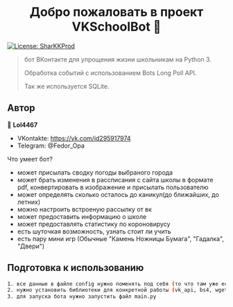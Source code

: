 <h1 align="center">Добро пожаловать в проект VKSchoolBot 👋</h1>

<p>
  <a href="#" target="_blank">
    <img alt="License: SharKKProd" src="https://img.shields.io/badge/License-Lol4467-yellow.svg" />
  </a>
  <a href="https://twitter.com/Sharkker_live" target="_blank">
  </a>
</p>

> бот ВКонтакте для упрощения жизни школьникам на Python 3. 
> 
> Обработка событий с использованием Bots Long Poll API. 
> 
> Так же используется SQLite.

## Автор

👤 **Lol4467**

* VKontakte: https://vk.com/id295917974
* Telegram: @Fedor_Opa

Что умеет бот?

* может присылать сводку погоды выбраного города
* может брать изменения в рассписания с сайта школы в формате pdf, конвертировать в изображение и присылать пользователю
* может определять сколько осталось до каникул(до ближайших, до летних)
* можно настроить встроеную рассылку от вк
* может предоставить информацию о школе
* может предоставлять статистику по короновирусу
* есть шуточкая возможность, узнать стоит ли учить
* есть пару мини игр (Обычные "Камень Ножницы Бумага", "Гадалка", "Двери")


## Подготовка к использованию

```sh
1. все данные в файле config нужно поменять под себя (то что там уже есть вам не нужно).
2. нужно установить библиотеки для конкретной работы (vk_api, bs4, wget, pdf2image)
3. для запуска бота нужно запустить файл main.py 
```
